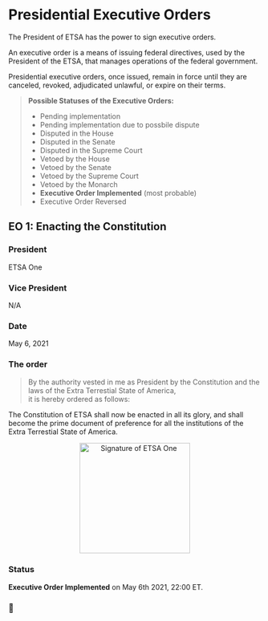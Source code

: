 # Presidential Executive Orders

The President of ETSA has the power to sign executive orders. 

An executive order is a means of issuing federal directives, used by the President of the ETSA, that manages operations of the federal government. 

Presidential executive orders, once issued, remain in force until they are canceled, revoked, adjudicated unlawful, or expire on their terms.

> **Possible Statuses of the Executive Orders:**
> - Pending implementation
> - Pending implementation due to possbile dispute
> - Disputed in the House
> - Disputed in the Senate
> - Disputed in the Supreme Court
> - Vetoed by the House
> - Vetoed by the Senate
> - Vetoed by the Supreme Court
> - Vetoed by the Monarch
> - **Executive Order Implemented** (most probable)
> - Executive Order Reversed

## EO 1: Enacting the Constitution

### President
ETSA One

### Vice President
N/A

### Date
May 6, 2021

### The order

> By the authority vested in me as President by the Constitution and the laws of the Extra Terrestial State of America, 
> <br />it is hereby ordered as follows: 

The Constitution of ETSA shall now be enacted in all its glory, and shall become the prime document of preference for all the institutions of the Extra Terrestial State of America.

<center><img width="220" alt="Signature of ETSA One" src="https://user-images.githubusercontent.com/83588128/118394230-0c565700-b661-11eb-9553-8cdd57309d51.png"></center>


### Status

**Executive Order Implemented** on May 6th 2021, 22:00 ET.

### 🗽
